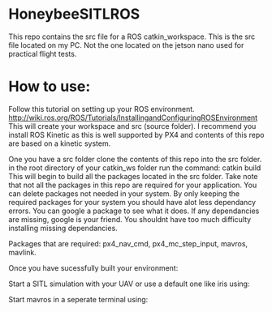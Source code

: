 # HoneybeeSITLROS
This repo contains the src file for a ROS catkin_workspace. This is the src file located on my PC. Not the one located on the jetson nano used for practical flight tests.


# How to use:
Follow this tutorial on setting up your ROS environment. http://wiki.ros.org/ROS/Tutorials/InstallingandConfiguringROSEnvironment
This will create your workspace and src (source folder).
I recommend you install ROS Kinetic as this is well supported by PX4 and contents of this repo are based on a kinetic system.

One you have a src folder clone the contents of this repo into the src folder.
in the root directory of your catkin_ws folder run the command: catkin build
This will begin to build all the packages located in the src folder. 
Take note that not all the packages in this repo are required for your application. You can delete packages not needed in your system. By only keeping the required packages for your system you should have alot less dependancy errors. You can google a package to see what it does. 
If any dependancies are missing, google is your friend. You shouldnt have too much difficulty installing missing dependancies. 

Packages that are required: px4_nav_cmd, px4_mc_step_input, mavros, mavlink.

Once you have sucessfully built your environment:

Start a SITL simulation with your UAV or use a default one like iris using: 


Start mavros in a seperate terminal using: 

